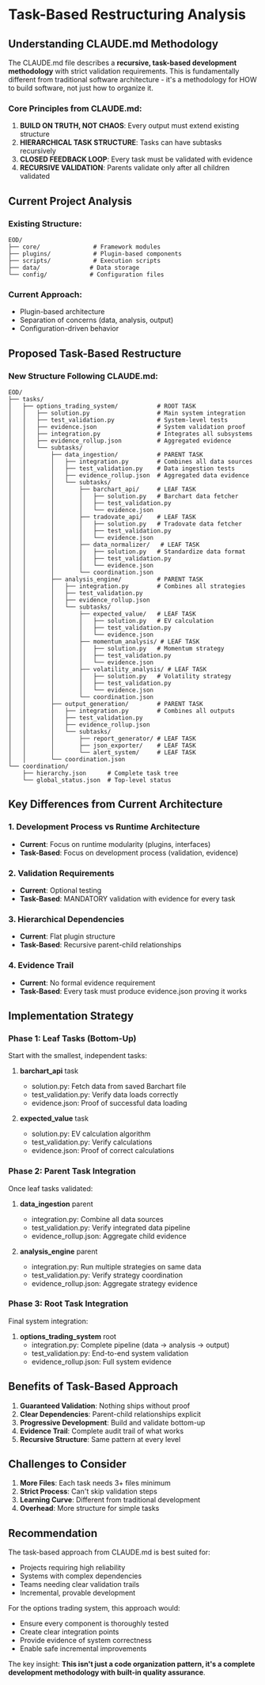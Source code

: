 # Task-Based Restructuring Analysis

## Understanding CLAUDE.md Methodology

The CLAUDE.md file describes a **recursive, task-based development methodology** with strict validation requirements. This is fundamentally different from traditional software architecture - it's a methodology for HOW to build software, not just how to organize it.

### Core Principles from CLAUDE.md:

1. **BUILD ON TRUTH, NOT CHAOS**: Every output must extend existing structure
2. **HIERARCHICAL TASK STRUCTURE**: Tasks can have subtasks recursively
3. **CLOSED FEEDBACK LOOP**: Every task must be validated with evidence
4. **RECURSIVE VALIDATION**: Parents validate only after all children validated

## Current Project Analysis

### Existing Structure:
```
EOD/
├── core/               # Framework modules
├── plugins/            # Plugin-based components
├── scripts/            # Execution scripts
├── data/              # Data storage
└── config/            # Configuration files
```

### Current Approach:
- Plugin-based architecture
- Separation of concerns (data, analysis, output)
- Configuration-driven behavior

## Proposed Task-Based Restructure

### New Structure Following CLAUDE.md:
```
EOD/
├── tasks/
│   ├── options_trading_system/           # ROOT TASK
│   │   ├── solution.py                   # Main system integration
│   │   ├── test_validation.py            # System-level tests
│   │   ├── evidence.json                 # System validation proof
│   │   ├── integration.py                # Integrates all subsystems
│   │   ├── evidence_rollup.json          # Aggregated evidence
│   │   └── subtasks/
│   │       ├── data_ingestion/           # PARENT TASK
│   │       │   ├── integration.py        # Combines all data sources
│   │       │   ├── test_validation.py    # Data ingestion tests
│   │       │   ├── evidence_rollup.json  # Aggregated data evidence
│   │       │   └── subtasks/
│   │       │       ├── barchart_api/     # LEAF TASK
│   │       │       │   ├── solution.py   # Barchart data fetcher
│   │       │       │   ├── test_validation.py
│   │       │       │   └── evidence.json
│   │       │       ├── tradovate_api/    # LEAF TASK
│   │       │       │   ├── solution.py   # Tradovate data fetcher
│   │       │       │   ├── test_validation.py
│   │       │       │   └── evidence.json
│   │       │       ├── data_normalizer/   # LEAF TASK
│   │       │       │   ├── solution.py   # Standardize data format
│   │       │       │   ├── test_validation.py
│   │       │       │   └── evidence.json
│   │       │       └── coordination.json
│   │       ├── analysis_engine/          # PARENT TASK
│   │       │   ├── integration.py        # Combines all strategies
│   │       │   ├── test_validation.py    
│   │       │   ├── evidence_rollup.json
│   │       │   └── subtasks/
│   │       │       ├── expected_value/   # LEAF TASK
│   │       │       │   ├── solution.py   # EV calculation
│   │       │       │   ├── test_validation.py
│   │       │       │   └── evidence.json
│   │       │       ├── momentum_analysis/ # LEAF TASK
│   │       │       │   ├── solution.py   # Momentum strategy
│   │       │       │   ├── test_validation.py
│   │       │       │   └── evidence.json
│   │       │       ├── volatility_analysis/ # LEAF TASK
│   │       │       │   ├── solution.py   # Volatility strategy
│   │       │       │   ├── test_validation.py
│   │       │       │   └── evidence.json
│   │       │       └── coordination.json
│   │       ├── output_generation/        # PARENT TASK
│   │       │   ├── integration.py        # Combines all outputs
│   │       │   ├── test_validation.py
│   │       │   ├── evidence_rollup.json
│   │       │   └── subtasks/
│   │       │       ├── report_generator/ # LEAF TASK
│   │       │       ├── json_exporter/    # LEAF TASK
│   │       │       └── alert_system/     # LEAF TASK
│   │       └── coordination.json
└── coordination/
    ├── hierarchy.json      # Complete task tree
    └── global_status.json  # Top-level status
```

## Key Differences from Current Architecture

### 1. **Development Process vs Runtime Architecture**
- **Current**: Focus on runtime modularity (plugins, interfaces)
- **Task-Based**: Focus on development process (validation, evidence)

### 2. **Validation Requirements**
- **Current**: Optional testing
- **Task-Based**: MANDATORY validation with evidence for every task

### 3. **Hierarchical Dependencies**
- **Current**: Flat plugin structure
- **Task-Based**: Recursive parent-child relationships

### 4. **Evidence Trail**
- **Current**: No formal evidence requirement
- **Task-Based**: Every task must produce evidence.json proving it works

## Implementation Strategy

### Phase 1: Leaf Tasks (Bottom-Up)
Start with the smallest, independent tasks:

1. **barchart_api** task
   - solution.py: Fetch data from saved Barchart file
   - test_validation.py: Verify data loads correctly
   - evidence.json: Proof of successful data loading

2. **expected_value** task
   - solution.py: EV calculation algorithm
   - test_validation.py: Verify calculations
   - evidence.json: Proof of correct calculations

### Phase 2: Parent Task Integration
Once leaf tasks validated:

1. **data_ingestion** parent
   - integration.py: Combine all data sources
   - test_validation.py: Verify integrated data pipeline
   - evidence_rollup.json: Aggregate child evidence

2. **analysis_engine** parent
   - integration.py: Run multiple strategies on same data
   - test_validation.py: Verify strategy coordination
   - evidence_rollup.json: Aggregate strategy evidence

### Phase 3: Root Task Integration
Final system integration:

1. **options_trading_system** root
   - integration.py: Complete pipeline (data → analysis → output)
   - test_validation.py: End-to-end system validation
   - evidence_rollup.json: Full system evidence

## Benefits of Task-Based Approach

1. **Guaranteed Validation**: Nothing ships without proof
2. **Clear Dependencies**: Parent-child relationships explicit
3. **Progressive Development**: Build and validate bottom-up
4. **Evidence Trail**: Complete audit trail of what works
5. **Recursive Structure**: Same pattern at every level

## Challenges to Consider

1. **More Files**: Each task needs 3+ files minimum
2. **Strict Process**: Can't skip validation steps
3. **Learning Curve**: Different from traditional development
4. **Overhead**: More structure for simple tasks

## Recommendation

The task-based approach from CLAUDE.md is best suited for:
- Projects requiring high reliability
- Systems with complex dependencies
- Teams needing clear validation trails
- Incremental, provable development

For the options trading system, this approach would:
- Ensure every component is thoroughly tested
- Create clear integration points
- Provide evidence of system correctness
- Enable safe incremental improvements

The key insight: **This isn't just a code organization pattern, it's a complete development methodology with built-in quality assurance**.